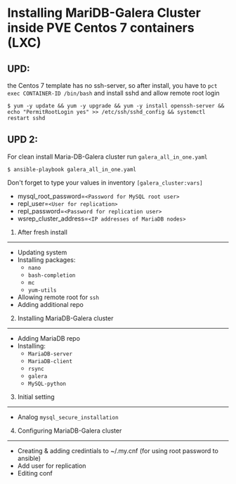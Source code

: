 Installing MariDB-Galera Cluster inside PVE Centos 7 containers (LXC) 
===

UPD:
---

the Centos 7 template has no ssh-server, so after install, you have to `pct exec CONTAINER-ID /bin/bash` and install sshd and allow remote root login

```shell
$ yum -y update && yum -y upgrade && yum -y install openssh-server && echo "PermitRootLogin yes" >> /etc/ssh/sshd_config && systemctl restart sshd
```
UPD 2:
---
For clean install Maria-DB-Galera cluster run `galera_all_in_one.yaml`
```shell
$ ansible-playbook galera_all_in_one.yaml
```

Don't forget to type your values in inventory `[galera_cluster:vars]`
* mysql_root_password=`<Password for MySQL root user>`
* repl_user=`<User for replication>`
* repl_password=`<Password for replication user>`
* wsrep_cluster_address=`<IP addresses of MariaDB nodes>`

1. After fresh install
---

* Updating system
* Installing packages:
    + `nano`
    + `bash-completion`
    + `mc`
    + `yum-utils`
* Allowing remote root for `ssh`
* Adding additional repo

2. Installing MariaDB-Galera cluster
---

* Adding MariaDB repo
* Installing:
    + `MariaDB-server`
    + `MariaDB-client`
    + `rsync`
    + `galera`
    + `MySQL-python`

3. Initial setting
---

* Analog ```mysql_secure_installation```

4. Configuring MariaDB-Galera cluster
---

* Creating & adding credintials to ~/.my.cnf (for using root password to ansible)
* Add user for replication
* Editing conf
